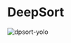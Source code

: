 # DeepSort


![dpsort-yolo](https://user-images.githubusercontent.com/52413661/176035654-ee1392b2-390d-42d9-ac92-aa558ed2964e.gif)
